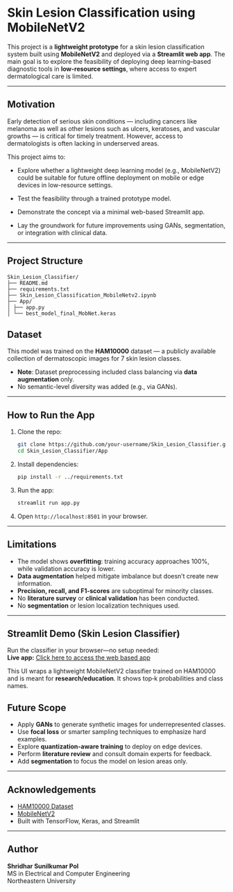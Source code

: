 # Skin Lesion Classification using MobileNetV2

This project is a **lightweight prototype** for a skin lesion classification system built using **MobileNetV2** and deployed via a **Streamlit web app**. The main goal is to explore the feasibility of deploying deep learning–based diagnostic tools in **low-resource settings**, where access to expert dermatological care is limited.

---

## Motivation

Early detection of serious skin conditions — including cancers like melanoma as well as other lesions such as ulcers, keratoses, and vascular growths — is critical for timely treatment. However, access to dermatologists is often lacking in underserved areas.

This project aims to:

- Explore whether a lightweight deep learning model (e.g., MobileNetV2) could be suitable for future offline deployment on mobile or edge devices in low-resource settings.

- Test the feasibility through a trained prototype model.

- Demonstrate the concept via a minimal web-based Streamlit app.

- Lay the groundwork for future improvements using GANs, segmentation, or integration with clinical data.

---

## Project Structure

```
Skin_Lesion_Classifier/
├── README.md
├── requirements.txt
├── Skin_Lesion_Classification_MobileNetv2.ipynb
├── App/
│ ├── app.py
│ └── best_model_final_MobNet.keras
```

## Dataset

This model was trained on the **HAM10000** dataset — a publicly available collection of dermatoscopic images for 7 skin lesion classes.

- **Note**: Dataset preprocessing included class balancing via **data augmentation** only.
- No semantic-level diversity was added (e.g., via GANs).

---

## How to Run the App

1. Clone the repo:
    ```bash
    git clone https://github.com/your-username/Skin_Lesion_Classifier.git
    cd Skin_Lesion_Classifier/App
    ```

2. Install dependencies:
    ```bash
    pip install -r ../requirements.txt
    ```

3. Run the app:
    ```bash
    streamlit run app.py
    ```

4. Open `http://localhost:8501` in your browser.

---

## Limitations

- The model shows **overfitting**: training accuracy approaches 100%, while validation accuracy is lower.
- **Data augmentation** helped mitigate imbalance but doesn’t create new information.
- **Precision, recall, and F1-scores** are suboptimal for minority classes.
- No **literature survey** or **clinical validation** has been conducted.
- No **segmentation** or lesion localization techniques used.

---

## Streamlit Demo (Skin Lesion Classifier)

Run the classifier in your browser—no setup needed:  
**Live app:** [Click here to access the web based app](https://skin-lesion-classifier-ty8nthtq5kg7wze8rnnfja.streamlit.app/)

This UI wraps a lightweight MobileNetV2 classifier trained on HAM10000 and is meant for **research/education**. It shows top‑k probabilities and class names.


## Future Scope

- Apply **GANs** to generate synthetic images for underrepresented classes.
- Use **focal loss** or smarter sampling techniques to emphasize hard examples.
- Explore **quantization-aware training** to deploy on edge devices.
- Perform **literature review** and consult domain experts for feedback.
- Add **segmentation** to focus the model on lesion areas only.

---

## Acknowledgements

- [HAM10000 Dataset](https://www.kaggle.com/datasets/kmader/skin-cancer-mnist-ham10000)
- [MobileNetV2](https://arxiv.org/abs/1801.04381)
- Built with TensorFlow, Keras, and Streamlit

---

## Author

**Shridhar Sunilkumar Pol**  
MS in Electrical and Computer Engineering  
Northeastern University  

